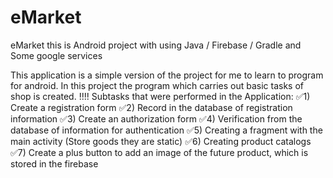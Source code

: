# eMarket
eMarket this is Android project with using Java / Firebase / Gradle and Some google services 

This application is a simple version of the project for me to learn to program for android. In this project the program which carries out basic tasks of shop is created.
!!!! Subtasks that were performed in the Application:
:white_check_mark:1) Create a registration form
:white_check_mark:2) Record in the database of registration information
:white_check_mark:3) Create an authorization form
:white_check_mark:4) Verification from the database of information for authentication
:white_check_mark:5) Creating a fragment with the main activity (Store goods they are static)
:white_check_mark:6) Creating product catalogs
:white_check_mark:7) Create a plus button to add an image of the future product, which is stored in the firebase
